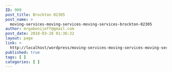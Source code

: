 ```yaml
---
ID: 909
post_title: Brockton 02305
post_name: >
  moving-services-moving-services-moving-services-brockton-02305
author: mrgabonijeff@gmail.com
post_date: 2018-03-28 01:36:32
layout: page
link: >
  http://localhost/wordpress/moving-services-moving-services-moving-services-brockton-02305/
published: true
tags: [ ]
categories: [ ]
---
```

